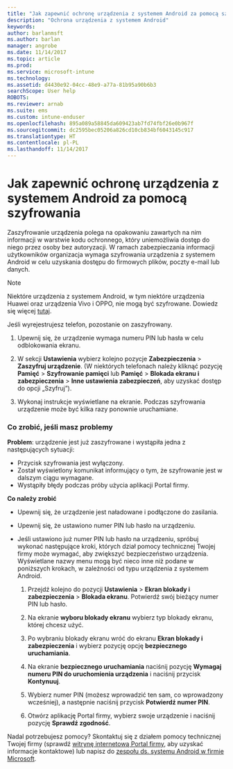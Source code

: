 ```yaml
---
title: "Jak zapewnić ochronę urządzenia z systemem Android za pomocą szyfrowania | Microsoft Docs"
description: "Ochrona urządzenia z systemem Android"
keywords: 
author: barlanmsft
ms.author: barlan
manager: angrobe
ms.date: 11/14/2017
ms.topic: article
ms.prod: 
ms.service: microsoft-intune
ms.technology: 
ms.assetid: d4430e92-04cc-48e9-a77a-81b95a90b6b3
searchScope: User help
ROBOTS: 
ms.reviewer: arnab
ms.suite: ems
ms.custom: intune-enduser
ms.openlocfilehash: 895a089a58845da609423ab7fd74fbf26e0b967f
ms.sourcegitcommit: dc2595bec05206a826cd10cb834bf6043145c917
ms.translationtype: HT
ms.contentlocale: pl-PL
ms.lasthandoff: 11/14/2017
---
```

# <a name="how-to-protect-your-android-device-using-encryption"></a>Jak zapewnić ochronę urządzenia z systemem Android za pomocą szyfrowania

Zaszyfrowanie urządzenia polega na opakowaniu zawartych na nim informacji w warstwie kodu ochronnego, który uniemożliwia dostęp do niego przez osoby bez autoryzacji. W ramach zabezpieczania informacji użytkowników organizacja wymaga szyfrowania urządzenia z systemem Android w celu uzyskania dostępu do firmowych plików, poczty e-mail lub danych.

> [!Note]
> Niektóre urządzenia z systemem Android, w tym niektóre urządzenia Huawei oraz urządzenia Vivo i OPPO, nie mogą być szyfrowane. Dowiedz się więcej [tutaj](your-device-appears-encrypted-but-cp-says-otherwise-android.md).

Jeśli wyrejestrujesz telefon, pozostanie on zaszyfrowany.

1.  Upewnij się, że urządzenie wymaga numeru PIN lub hasła w celu odblokowania ekranu.

2.  W sekcji **Ustawienia** wybierz kolejno pozycje **Zabezpieczenia** > **Zaszyfruj urządzenie**.
    (W niektórych telefonach należy kliknąć pozycję **Pamięć** > **Szyfrowanie pamięci** lub **Pamięć** > **Blokada ekranu i zabezpieczenia** > **Inne ustawienia zabezpieczeń**, aby uzyskać dostęp do opcji „Szyfruj”).

3.  Wykonaj instrukcje wyświetlane na ekranie. Podczas szyfrowania urządzenie może być kilka razy ponownie uruchamiane.

### <a name="what-to-do-if-you-have-issues"></a>Co zrobić, jeśli masz problemy
**Problem**: urządzenie jest już zaszyfrowane i wystąpiła jedna z następujących sytuacji:

- Przycisk szyfrowania jest wyłączony.
- Został wyświetlony komunikat informujący o tym, że szyfrowanie jest w dalszym ciągu wymagane.
- Wystąpiły błędy podczas próby użycia aplikacji Portal firmy.

**Co należy zrobić**

- Upewnij się, że urządzenie jest naładowane i podłączone do zasilania.
- Upewnij się, że ustawiono numer PIN lub hasło na urządzeniu.
- Jeśli ustawiono już numer PIN lub hasło na urządzeniu, spróbuj wykonać następujące kroki, których dział pomocy technicznej Twojej firmy może wymagać, aby zwiększyć bezpieczeństwo urządzenia. Wyświetlane nazwy menu mogą być nieco inne niż podane w poniższych krokach, w zależności od typu urządzenia z systemem Android.

    1. Przejdź kolejno do pozycji **Ustawienia** > **Ekran blokady i zabezpieczenia** > **Blokada ekranu**. Potwierdź swój bieżący numer PIN lub hasło.

    2. Na ekranie **wyboru blokady ekranu** wybierz typ blokady ekranu, której chcesz użyć. 

    3. Po wybraniu blokady ekranu wróć do ekranu **Ekran blokady i zabezpieczenia** i wybierz pozycję opcję **bezpiecznego uruchamiania**. 
    
    4. Na ekranie **bezpiecznego uruchamiania** naciśnij pozycję **Wymagaj numeru PIN do uruchomienia urządzenia** i naciśnij przycisk **Kontynuuj**.

    5. Wybierz numer PIN (możesz wprowadzić ten sam, co wprowadzony wcześniej), a następnie naciśnij przycisk **Potwierdź numer PIN**.

    6. Otwórz aplikację Portal firmy, wybierz swoje urządzenie i naciśnij pozycję **Sprawdź zgodność**.

Nadal potrzebujesz pomocy? Skontaktuj się z działem pomocy technicznej Twojej firmy (sprawdź [witrynę internetową Portal firmy](https://portal.manage.microsoft.com), aby uzyskać informacje kontaktowe) lub napisz do <a href="mailto:wintunedroidfbk@microsoft.com?subject=I'm having trouble with encryption on my Android device&body=Describe the issue you're experiencing here.">zespołu ds. systemu Android w firmie Microsoft</a>.
